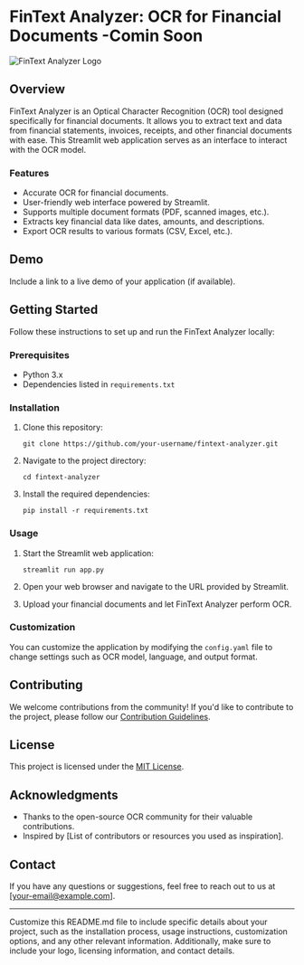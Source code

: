 # FinText Analyzer: OCR for Financial Documents -Comin Soon

![FinText Analyzer Logo](link_to_your_logo_image.png)

## Overview

FinText Analyzer is an Optical Character Recognition (OCR) tool designed specifically for financial documents. It allows you to extract text and data from financial statements, invoices, receipts, and other financial documents with ease. This Streamlit web application serves as an interface to interact with the OCR model.

### Features

- Accurate OCR for financial documents.
- User-friendly web interface powered by Streamlit.
- Supports multiple document formats (PDF, scanned images, etc.).
- Extracts key financial data like dates, amounts, and descriptions.
- Export OCR results to various formats (CSV, Excel, etc.).

## Demo

Include a link to a live demo of your application (if available).

## Getting Started

Follow these instructions to set up and run the FinText Analyzer locally:

### Prerequisites

- Python 3.x
- Dependencies listed in `requirements.txt`

### Installation

1. Clone this repository:

   ```shell
   git clone https://github.com/your-username/fintext-analyzer.git
   ```

2. Navigate to the project directory:

   ```shell
   cd fintext-analyzer
   ```

3. Install the required dependencies:

   ```shell
   pip install -r requirements.txt
   ```

### Usage

1. Start the Streamlit web application:

   ```shell
   streamlit run app.py
   ```

2. Open your web browser and navigate to the URL provided by Streamlit.

3. Upload your financial documents and let FinText Analyzer perform OCR.

### Customization

You can customize the application by modifying the `config.yaml` file to change settings such as OCR model, language, and output format.

## Contributing

We welcome contributions from the community! If you'd like to contribute to the project, please follow our [Contribution Guidelines](CONTRIBUTING.md).

## License

This project is licensed under the [MIT License](LICENSE.md).

## Acknowledgments

- Thanks to the open-source OCR community for their valuable contributions.
- Inspired by [List of contributors or resources you used as inspiration].

## Contact

If you have any questions or suggestions, feel free to reach out to us at [your-email@example.com].

---

Customize this README.md file to include specific details about your project, such as the installation process, usage instructions, customization options, and any other relevant information. Additionally, make sure to include your logo, licensing information, and contact details.
